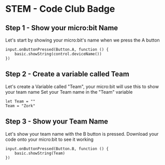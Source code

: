# STEM - Code Club Badge

## Step 1 - Show your micro:bit Name
Let's start by showing your micro:bit's name when we press the A button
```blocks
input.onButtonPressed(Button.A, function () {
    basic.showString(control.deviceName())
})
```

## Step 2 - Create a variable called Team
Let's create a Variable called "Team", your micro:bit will use this to show your team name
Set your Team name in the "Team" variable 
```blocks
let Team = ""
Team = "Zork"
```
## Step 3 - Show your Team Name
Let's show your team name with the B button is pressed. Download your code onto your micro:bit to see it working
```blocks
input.onButtonPressed(Button.B, function () {
    basic.showString(Team)
})
```
